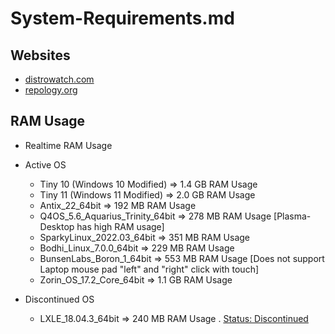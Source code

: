 # System-Requirements.md

## Websites

* [distrowatch.com](https://distrowatch.com/)
* [repology.org](https://repology.org/)

## RAM Usage

* Realtime RAM Usage

* Active OS
  * Tiny 10 (Windows 10 Modified) => 1.4 GB RAM Usage
  * Tiny 11 (Windows 11 Modified) => 2.0 GB RAM Usage 
  * Antix_22_64bit => 192 MB RAM Usage
  * Q4OS_5.6_Aquarius_Trinity_64bit => 278 MB RAM Usage [Plasma-Desktop has high RAM usage]
  * SparkyLinux_2022.03_64bit => 351 MB RAM Usage
  * Bodhi_Linux_7.0.0_64bit => 229 MB RAM Usage
  * BunsenLabs_Boron_1_64bit => 553 MB RAM Usage [Does not support Laptop mouse pad "left" and "right" click with touch]
  * Zorin_OS_17.2_Core_64bit => 1.1 GB RAM Usage

* Discontinued OS
  * LXLE_18.04.3_64bit => 240 MB RAM Usage . [Status: Discontinued](https://distrowatch.com/table.php?distribution=lxle)
  